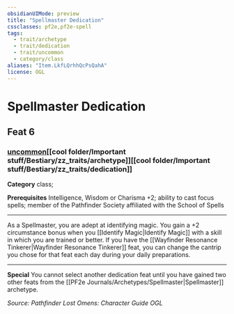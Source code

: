 ```yaml
---
obsidianUIMode: preview
title: "Spellmaster Dedication"
cssclasses: pf2e,pf2e-spell
tags:
  - trait/archetype
  - trait/dedication
  - trait/uncommon
  - category/class
aliases: "Item.LkfLQrhhQcPsQahA"
license: OGL
---
```

# Spellmaster Dedication
## Feat 6
### [uncommon](cool%20folder/Important%20stuff/Bestiary/zz_traits/uncommon.md "Uncommon Rarity Trait")[[cool folder/Important stuff/Bestiary/zz_traits/archetype]][[cool folder/Important stuff/Bestiary/zz_traits/dedication]]

**Category** class; 



**Prerequisites** Intelligence, Wisdom or Charisma +2; ability to cast focus spells; member of the Pathfinder Society affiliated with the School of Spells
* * *
As a Spellmaster, you are adept at identifying magic. You gain a +2 circumstance bonus when you [[Identify Magic|Identify Magic]] with a skill in which you are trained or better. If you have the [[Wayfinder Resonance Tinkerer|Wayfinder Resonance Tinkerer]] feat, you can change the cantrip you chose for that feat each day during your daily preparations.

* * *

**Special** You cannot select another dedication feat until you have gained two other feats from the [[PF2e Journals/Archetypes/Spellmaster|Spellmaster]] archetype.

*Source: Pathfinder Lost Omens: Character Guide*
*OGL*